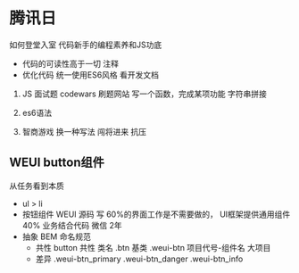 # 腾讯日
如何登堂入室
代码新手的编程素养和JS功底

- 代码的可读性高于一切
    注释
- 优化代码
    统一使用ES6风格 看开发文档

1. JS 面试题
    codewars
    刷题网站
    写一个函数，完成某项功能
    字符串拼接

2. es6语法

3. 智商游戏
    换一种写法
    闯将进来 抗压

## WEUI button组件
从任务看到本质 
- ul > li
- 按钮组件 WEUI 源码 写
   60%的界面工作是不需要做的， UI框架提供通用组件
   40% 业务结合代码
   微信 2年
- 抽象 BEM 命名规范
   - 共性
      button 共性 类名 .btn 基类 .weui-btn
      项目代号-组件名 大项目
   - 差异
        .weui-btn_primary
        .weui-btn_danger
        .weui-btn_info